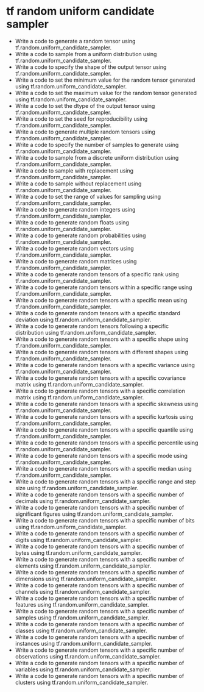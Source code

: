 # tf random uniform candidate sampler

- Write a code to generate a random tensor using tf.random.uniform_candidate_sampler.
- Write a code to sample from a uniform distribution using tf.random.uniform_candidate_sampler.
- Write a code to specify the shape of the output tensor using tf.random.uniform_candidate_sampler.
- Write a code to set the minimum value for the random tensor generated using tf.random.uniform_candidate_sampler.
- Write a code to set the maximum value for the random tensor generated using tf.random.uniform_candidate_sampler.
- Write a code to set the dtype of the output tensor using tf.random.uniform_candidate_sampler.
- Write a code to set the seed for reproducibility using tf.random.uniform_candidate_sampler.
- Write a code to generate multiple random tensors using tf.random.uniform_candidate_sampler.
- Write a code to specify the number of samples to generate using tf.random.uniform_candidate_sampler.
- Write a code to sample from a discrete uniform distribution using tf.random.uniform_candidate_sampler.
- Write a code to sample with replacement using tf.random.uniform_candidate_sampler.
- Write a code to sample without replacement using tf.random.uniform_candidate_sampler.
- Write a code to set the range of values for sampling using tf.random.uniform_candidate_sampler.
- Write a code to generate random integers using tf.random.uniform_candidate_sampler.
- Write a code to generate random floats using tf.random.uniform_candidate_sampler.
- Write a code to generate random probabilities using tf.random.uniform_candidate_sampler.
- Write a code to generate random vectors using tf.random.uniform_candidate_sampler.
- Write a code to generate random matrices using tf.random.uniform_candidate_sampler.
- Write a code to generate random tensors of a specific rank using tf.random.uniform_candidate_sampler.
- Write a code to generate random tensors within a specific range using tf.random.uniform_candidate_sampler.
- Write a code to generate random tensors with a specific mean using tf.random.uniform_candidate_sampler.
- Write a code to generate random tensors with a specific standard deviation using tf.random.uniform_candidate_sampler.
- Write a code to generate random tensors following a specific distribution using tf.random.uniform_candidate_sampler.
- Write a code to generate random tensors with a specific shape using tf.random.uniform_candidate_sampler.
- Write a code to generate random tensors with different shapes using tf.random.uniform_candidate_sampler.
- Write a code to generate random tensors with a specific variance using tf.random.uniform_candidate_sampler.
- Write a code to generate random tensors with a specific covariance matrix using tf.random.uniform_candidate_sampler.
- Write a code to generate random tensors with a specific correlation matrix using tf.random.uniform_candidate_sampler.
- Write a code to generate random tensors with a specific skewness using tf.random.uniform_candidate_sampler.
- Write a code to generate random tensors with a specific kurtosis using tf.random.uniform_candidate_sampler.
- Write a code to generate random tensors with a specific quantile using tf.random.uniform_candidate_sampler.
- Write a code to generate random tensors with a specific percentile using tf.random.uniform_candidate_sampler.
- Write a code to generate random tensors with a specific mode using tf.random.uniform_candidate_sampler.
- Write a code to generate random tensors with a specific median using tf.random.uniform_candidate_sampler.
- Write a code to generate random tensors with a specific range and step size using tf.random.uniform_candidate_sampler.
- Write a code to generate random tensors with a specific number of decimals using tf.random.uniform_candidate_sampler.
- Write a code to generate random tensors with a specific number of significant figures using tf.random.uniform_candidate_sampler.
- Write a code to generate random tensors with a specific number of bits using tf.random.uniform_candidate_sampler.
- Write a code to generate random tensors with a specific number of digits using tf.random.uniform_candidate_sampler.
- Write a code to generate random tensors with a specific number of bytes using tf.random.uniform_candidate_sampler.
- Write a code to generate random tensors with a specific number of elements using tf.random.uniform_candidate_sampler.
- Write a code to generate random tensors with a specific number of dimensions using tf.random.uniform_candidate_sampler.
- Write a code to generate random tensors with a specific number of channels using tf.random.uniform_candidate_sampler.
- Write a code to generate random tensors with a specific number of features using tf.random.uniform_candidate_sampler.
- Write a code to generate random tensors with a specific number of samples using tf.random.uniform_candidate_sampler.
- Write a code to generate random tensors with a specific number of classes using tf.random.uniform_candidate_sampler.
- Write a code to generate random tensors with a specific number of instances using tf.random.uniform_candidate_sampler.
- Write a code to generate random tensors with a specific number of observations using tf.random.uniform_candidate_sampler.
- Write a code to generate random tensors with a specific number of variables using tf.random.uniform_candidate_sampler.
- Write a code to generate random tensors with a specific number of clusters using tf.random.uniform_candidate_sampler.